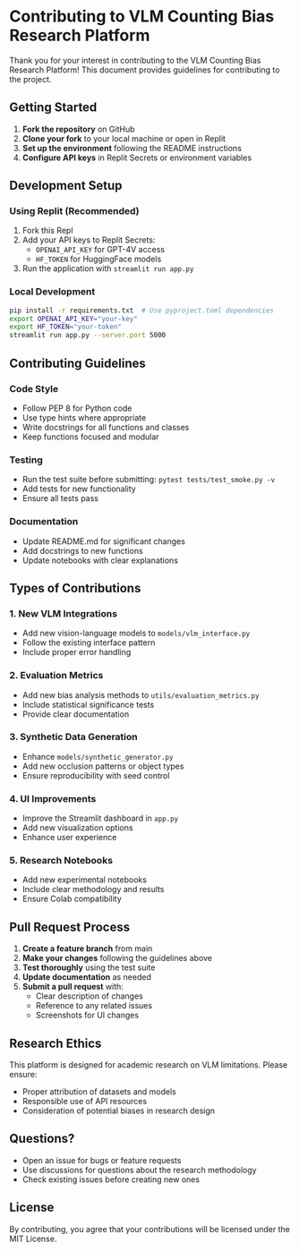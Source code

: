 # Contributing to VLM Counting Bias Research Platform

Thank you for your interest in contributing to the VLM Counting Bias Research Platform! This document provides guidelines for contributing to the project.

## Getting Started

1. **Fork the repository** on GitHub
2. **Clone your fork** to your local machine or open in Replit
3. **Set up the environment** following the README instructions
4. **Configure API keys** in Replit Secrets or environment variables

## Development Setup

### Using Replit (Recommended)
1. Fork this Repl
2. Add your API keys to Replit Secrets:
   - `OPENAI_API_KEY` for GPT-4V access
   - `HF_TOKEN` for HuggingFace models
3. Run the application with `streamlit run app.py`

### Local Development
```bash
pip install -r requirements.txt  # Use pyproject.toml dependencies
export OPENAI_API_KEY="your-key"
export HF_TOKEN="your-token"
streamlit run app.py --server.port 5000
```

## Contributing Guidelines

### Code Style
- Follow PEP 8 for Python code
- Use type hints where appropriate
- Write docstrings for all functions and classes
- Keep functions focused and modular

### Testing
- Run the test suite before submitting: `pytest tests/test_smoke.py -v`
- Add tests for new functionality
- Ensure all tests pass

### Documentation
- Update README.md for significant changes
- Add docstrings to new functions
- Update notebooks with clear explanations

## Types of Contributions

### 1. New VLM Integrations
- Add new vision-language models to `models/vlm_interface.py`
- Follow the existing interface pattern
- Include proper error handling

### 2. Evaluation Metrics
- Add new bias analysis methods to `utils/evaluation_metrics.py`
- Include statistical significance tests
- Provide clear documentation

### 3. Synthetic Data Generation
- Enhance `models/synthetic_generator.py`
- Add new occlusion patterns or object types
- Ensure reproducibility with seed control

### 4. UI Improvements
- Improve the Streamlit dashboard in `app.py`
- Add new visualization options
- Enhance user experience

### 5. Research Notebooks
- Add new experimental notebooks
- Include clear methodology and results
- Ensure Colab compatibility

## Pull Request Process

1. **Create a feature branch** from main
2. **Make your changes** following the guidelines above
3. **Test thoroughly** using the test suite
4. **Update documentation** as needed
5. **Submit a pull request** with:
   - Clear description of changes
   - Reference to any related issues
   - Screenshots for UI changes

## Research Ethics

This platform is designed for academic research on VLM limitations. Please ensure:
- Proper attribution of datasets and models
- Responsible use of API resources
- Consideration of potential biases in research design

## Questions?

- Open an issue for bugs or feature requests
- Use discussions for questions about the research methodology
- Check existing issues before creating new ones

## License

By contributing, you agree that your contributions will be licensed under the MIT License.